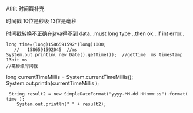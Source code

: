 Atitit 时间戳补充

时间戳 10位是秒级
13位是毫秒

时间戳转换不正确在java得不到 data...must long type ..then ok...if int error..

	long time=(long)1586591592*(long)1000;
	   //   1586591592045  //ms
	System.out.println( new Date().getTime());  //gettime  ms timestamp   13bit ms  
	//毫秒级时间戳
long currentTimeMillis = System.currentTimeMillis();
System.out.println(currentTimeMillis );
	
	 String result2 = new SimpleDateFormat("yyyy-MM-dd HH:mm:ss").format( time );
	    System.out.println(" " + result2);

